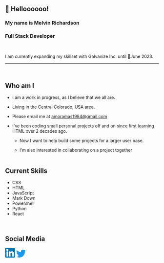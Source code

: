 ## :wave: Helloooooo!
### My name is Melvin Richardson
### Full Stack Developer
<br>

I am currently expanding my skillset with Galvanize Inc. until :calendar:June 2023.
<hr>
<br>

## Who am I
- I am a work in progress, as I believe that we all are.

- Living in the Central Colorado, USA area.
- Please email me at [amoramas1984@gmail.com](mailto:amoramas1984@gmail.com)
- I've been coding small personal projects off and on since first learning HTML over 2 decades ago.
  - Now I want to help build some projects for a larger user base.  

  - I'm also interested in collaborating on a project together
<br><br>

## Current Skills
- CSS
- HTML
- JavaScript
- Mark Down
- Powershell
- Python
- React

<br>

## Social Media
[![LinkedIn](./assets/linkedin_logo.png)](https://www.linkedin.com/in/melvin-richardson/)
[![Twitter](./assets/twitter_logo.png)](https://twitter.com/Amora684210531)





<!--
**AmoraMas/AmoraMas** is a ✨ _special_ ✨ repository because its `README.md` (this file) appears on your GitHub profile.

Here are some ideas to get you started:

- 🔭 I’m currently working on ...
- 🌱 I’m currently learning ...
- 👯 I’m looking to collaborate on ...
- 🤔 I’m looking for help with ...
- 💬 Ask me about ...
- 📫 How to reach me: ...
- 😄 Pronouns: ...
- ⚡ Fun fact: ...
-->
